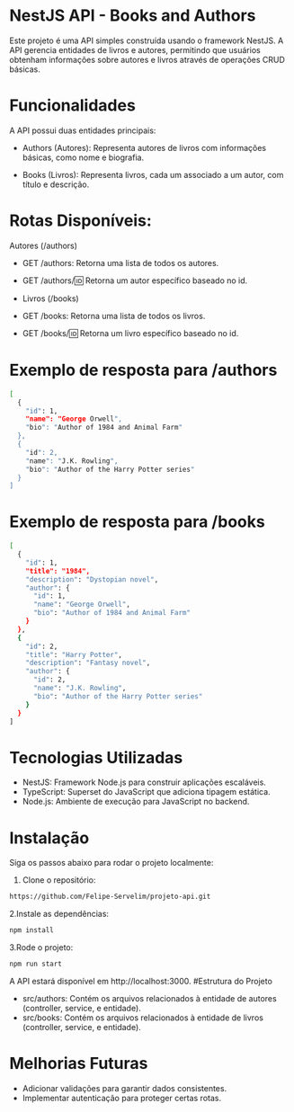# NestJS API - Books and Authors
Este projeto é uma API simples construída usando o framework NestJS. A API gerencia entidades de livros e autores, permitindo que usuários obtenham informações sobre autores e livros através de operações CRUD básicas.

# Funcionalidades

A API possui duas entidades principais:

 - Authors (Autores): Representa autores de livros com informações básicas, como nome e biografia.

 - Books (Livros): Representa livros, cada um associado a um autor, com título e descrição.

# Rotas Disponíveis:

Autores (/authors)

 - GET /authors: Retorna uma lista de todos os autores.

 - GET /authors/:id: Retorna um autor específico baseado no id.

 - Livros (/books)

 - GET /books: Retorna uma lista de todos os livros.

 - GET /books/:id: Retorna um livro específico baseado no id.

# Exemplo de resposta para /authors
```bash
[
  {
    "id": 1,
    "name": "George Orwell",
    "bio": "Author of 1984 and Animal Farm"
  },
  {
    "id": 2,
    "name": "J.K. Rowling",
    "bio": "Author of the Harry Potter series"
  }
]
```
# Exemplo de resposta para /books
```bash
[
  {
    "id": 1,
    "title": "1984",
    "description": "Dystopian novel",
    "author": {
      "id": 1,
      "name": "George Orwell",
      "bio": "Author of 1984 and Animal Farm"
    }
  },
  {
    "id": 2,
    "title": "Harry Potter",
    "description": "Fantasy novel",
    "author": {
      "id": 2,
      "name": "J.K. Rowling",
      "bio": "Author of the Harry Potter series"
    }
  }
]
```
# Tecnologias Utilizadas
- NestJS: Framework Node.js para construir aplicações escaláveis.
- TypeScript: Superset do JavaScript que adiciona tipagem estática.
- Node.js: Ambiente de execução para JavaScript no backend.
# Instalação
Siga os passos abaixo para rodar o projeto localmente:
1. Clone o repositório:
```bash
https://github.com/Felipe-Servelim/projeto-api.git
```
2.Instale as dependências:
```bash
npm install
```
3.Rode o projeto:
```bash
npm run start
```
A API estará disponível em http://localhost:3000.
#Estrutura do Projeto
- src/authors: Contém os arquivos relacionados à entidade de autores (controller, service, e entidade).
- src/books: Contém os arquivos relacionados à entidade de livros (controller, service, e entidade).
# Melhorias Futuras
- Adicionar validações para garantir dados consistentes.
- Implementar autenticação para proteger certas rotas.
